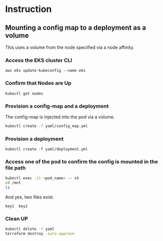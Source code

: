 # Instruction

## Mounting a config map to a deployment as a volume

This uses a volume from the node specified via a node affinity.

### Access the EKS cluster CLI

`aws eks update-kubeconfig --name eks`

### Confirm that Nodes are Up

`kubectl get nodes`

### Provision a config-map and a deployment

The config-map is injected into the pod via a volume.

```bash
kubectl create -f yaml/config_map.yml
```

### Provision a deployment

`kubectl create -f yaml/deployment.yml`

### Access one of the pod to confirm the config is mounted in the file path

```bash
kubectl exec -it <pod_name> -- sh
cd /mnt
ls
```

And yes, two files exist.

`key1  key2`

### Clean UP

```bash
kubectl delete -f yaml
terraform destroy -auto-approve
```
